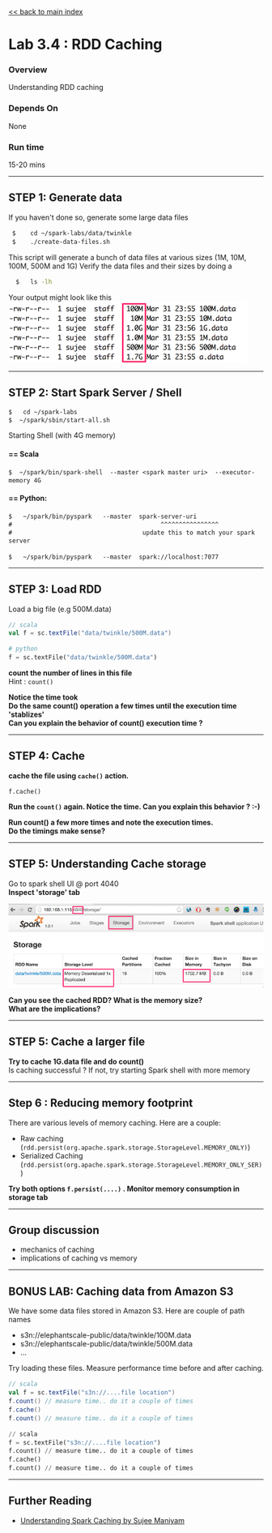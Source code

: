 [<< back to main index](../README.md)

Lab 3.4 : RDD Caching
=====================

### Overview
Understanding RDD caching

### Depends On 
None

### Run time
15-20 mins


---------------------
STEP 1: Generate data
---------------------
If you haven't done so, generate some large data files
```bash
 $    cd ~/spark-labs/data/twinkle
 $    ./create-data-files.sh
```

This script will generate a bunch of data files at various sizes (1M, 10M, 100M, 500M and 1G)
Verify the data files and their sizes by doing a
```bash
  $   ls -lh
```
Your output might look like this  
![generated files](../images/3.1a.png)


----------------------------------
STEP 2: Start Spark Server / Shell
----------------------------------
```
$   cd ~/spark-labs
$  ~/spark/sbin/start-all.sh
```

Starting Shell (with 4G memory)

#### == Scala
```
$  ~/spark/bin/spark-shell  --master <spark master uri>  --executor-memory 4G
```

#### == Python:
```
$   ~/spark/bin/pyspark   --master  spark-server-uri
#                                         ^^^^^^^^^^^^^^^^
#                                    update this to match your spark server

$   ~/spark/bin/pyspark   --master  spark://localhost:7077
```



----------------
STEP 3: Load RDD
----------------
Load a big file (e.g 500M.data)

```scala
// scala
val f = sc.textFile("data/twinkle/500M.data")
```

```python
# python
f = sc.textFile("data/twinkle/500M.data")
```

**count the number of lines in this file**  
Hint : `count()`  

**Notice the time took**  
**Do the same count() operation a few times until the execution time 'stablizes'**  
**Can you explain the behavior of count() execution time ?**


--------------
STEP 4:  Cache
--------------
**cache the file using  `cache()` action.**
```
f.cache()
```

**Run the `count()` again. Notice the time.   Can you explain this behavior ?  :-)** 

**Run count() a few more times and note the execution times.**  
**Do the timings make sense?** 


------------------------------------
STEP 5:  Understanding Cache storage
------------------------------------
Go to spark shell UI @ port 4040  
**Inspect 'storage' tab**  

![caching](../images/3.4.png)

**Can you see the cached RDD?  What is the memory size?**  
**What are the implications?** 

----------------------------
STEP 5:  Cache a larger file
----------------------------
**Try to cache 1G.data file and do count()**  
Is caching successful ?
If not, try starting Spark shell with more memory


----------------------------------
Step 6 : Reducing memory footprint 
----------------------------------
There are various levels of memory caching.  Here are a couple:
* Raw caching (`rdd.persist(org.apache.spark.storage.StorageLevel.MEMORY_ONLY)`)
* Serialized Caching (`rdd.persist(org.apache.spark.storage.StorageLevel.MEMORY_ONLY_SER)`)

**Try both options `f.persist(....)` .  Monitor memory consumption in storage tab**


-----------------
Group discussion
-----------------
* mechanics of caching
* implications of caching vs memory


-------------------------------------
BONUS LAB: Caching data from Amazon S3
-------------------------------------
We have some data files stored in Amazon S3.  Here are couple of path names
* s3n://elephantscale-public/data/twinkle/100M.data
* s3n://elephantscale-public/data/twinkle/500M.data
* ...

Try loading these files.  Measure performance time before and after caching.
```scala
// scala
val f = sc.textFile("s3n://....file location")
f.count() // measure time.. do it a couple of times
f.cache() 
f.count() // measure time.. do it a couple of times
```
```python
// scala
f = sc.textFile("s3n://....file location")
f.count() // measure time.. do it a couple of times
f.cache() 
f.count() // measure time.. do it a couple of times
```

---------------
Further Reading
---------------
* [Understanding Spark Caching by Sujee Maniyam](http://sujee.net/2015/01/22/understanding-spark-caching/)